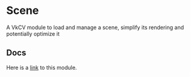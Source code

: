 # Scene

A VkCV module to load and manage a scene, simplify its rendering and potentially optimize it

## Docs

Here is a [link](https://vkcv.de/branch/96-dokumentation-vervollstandigen/group__vkcv__scene.html) to this module.
